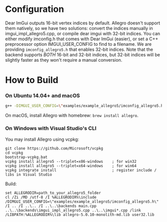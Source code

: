 # Configuration

Dear ImGui outputs 16-bit vertex indices by default.
Allegro doesn't support them natively, so we have two solutions: convert the indices manually in
imgui_impl_allegro5.cpp, or compile dear imgui with 32-bit indices.
You can either modify imconfig.h that comes with Dear ImGui (easier), or set a C++ preprocessor option IMGUI_USER_CONFIG
to find to a filename.
We are providing `imconfig_allegro5.h` that enables 32-bit indices.
Note that the backend supports _BOTH_ 16-bit and 32-bit indices, but 32-bit indices will be slightly faster as they
won't require a manual conversion.

# How to Build

### On Ubuntu 14.04+ and macOS

```bash
g++ -DIMGUI_USER_CONFIG=\"examples/example_allegro5/imconfig_allegro5.h\" -I .. -I ../.. -I ../../backends main.cpp ../../backends/imgui_impl_allegro5.cpp ../../imgui*.cpp -lallegro -lallegro_main -lallegro_primitives -o allegro5_example
```

On macOS, install Allegro with homebrew: `brew install allegro`.

### On Windows with Visual Studio's CLI

You may install Allegro using vcpkg:

```
git clone https://github.com/Microsoft/vcpkg
cd vcpkg
bootstrap-vcpkg.bat
vcpkg install allegro5 --triplet=x86-windows	; for win32
vcpkg install allegro5 --triplet=x64-windows	; for win64
vcpkg integrate install						    ; register include / libs in Visual Studio
```

Build:

```
set ALLEGRODIR=path_to_your_allegro5_folder
cl /Zi /MD /utf-8 /I %ALLEGRODIR%\include /DIMGUI_USER_CONFIG=\"examples/example_allegro5/imconfig_allegro5.h\" /I .. /I ..\.. /I ..\..\backends main.cpp ..\..\backends\imgui_impl_allegro5.cpp ..\..\imgui*.cpp /link /LIBPATH:%ALLEGRODIR%\lib allegro-5.0.10-monolith-md.lib user32.lib
```
